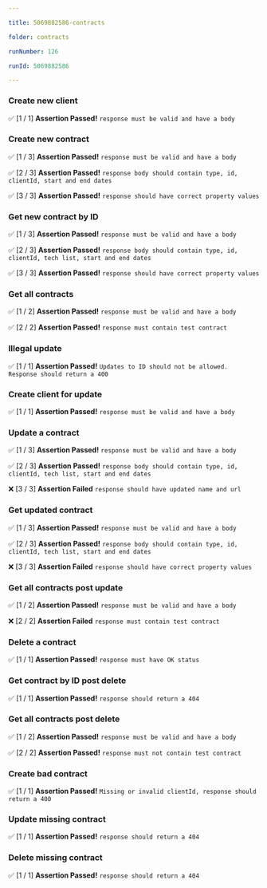 ```yaml
---

title: 5069882586-contracts

folder: contracts

runNumber: 126

runId: 5069882586

---
```





### Create new client

✅ [1 / 1] **Assertion Passed!** `response must be valid and have a body`




### Create new contract

✅ [1 / 3] **Assertion Passed!** `response must be valid and have a body`

✅ [2 / 3] **Assertion Passed!** `response body should contain type, id, clientId, start and end dates`

✅ [3 / 3] **Assertion Passed!** `response should have correct property values`




### Get new contract by ID

✅ [1 / 3] **Assertion Passed!** `response must be valid and have a body`

✅ [2 / 3] **Assertion Passed!** `response body should contain type, id, clientId, tech list, start and end dates`

✅ [3 / 3] **Assertion Passed!** `response should have correct property values`




### Get all contracts

✅ [1 / 2] **Assertion Passed!** `response must be valid and have a body`

✅ [2 / 2] **Assertion Passed!** `response must contain test contract`




### Illegal update

✅ [1 / 1] **Assertion Passed!** `Updates to ID should not be allowed. Response should return a 400`




### Create client for update

✅ [1 / 1] **Assertion Passed!** `response must be valid and have a body`




### Update a contract

✅ [1 / 3] **Assertion Passed!** `response must be valid and have a body`

✅ [2 / 3] **Assertion Passed!** `response body should contain type, id, clientId, tech list, start and end dates`

❌ [3 / 3] **Assertion Failed** `response should have updated name and url`




### Get updated contract

✅ [1 / 3] **Assertion Passed!** `response must be valid and have a body`

✅ [2 / 3] **Assertion Passed!** `response body should contain type, id, clientId, tech list, start and end dates`

❌ [3 / 3] **Assertion Failed** `response should have correct property values`




### Get all contracts post update

✅ [1 / 2] **Assertion Passed!** `response must be valid and have a body`

❌ [2 / 2] **Assertion Failed** `response must contain test contract`




### Delete a contract

✅ [1 / 1] **Assertion Passed!** `response must have OK status`




### Get contract by ID post delete

✅ [1 / 1] **Assertion Passed!** `response should return a 404`




### Get all contracts post delete

✅ [1 / 2] **Assertion Passed!** `response must be valid and have a body`

✅ [2 / 2] **Assertion Passed!** `response must not contain test contract`




### Create bad contract

✅ [1 / 1] **Assertion Passed!** `Missing or invalid clientId, response should return a 400`




### Update missing contract

✅ [1 / 1] **Assertion Passed!** `response should return a 404`




### Delete missing contract

✅ [1 / 1] **Assertion Passed!** `response should return a 404`